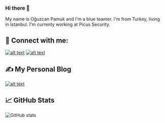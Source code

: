 ### Hi there 👋

My name is Oğuzcan Pamuk and I'm a blue teamer. I'm from Turkey, living in Istanbul. I'm currenty working at Picus Security.

## 🤝 Connect with me:

<a href="https://www.linkedin.com/in/oguzpamuk/"> ![alt text](https://img.shields.io/badge/-LinkedIn-0e76a8?style=plastic&logo=linkedIn)</a>
<a href="https://twitter.com/oguzpamuk">![alt text](https://img.shields.io/badge/-Twitter-1DA1F2?style=plastic&logo=Twitter) </a>

## ✍ My Personal Blog

<a href="https://oguzcanpamuk.medium.com/">![alt text](https://img.shields.io/badge/-Medium-000000?style=plastic&logo=Medium) </a>

## 📈 GitHub Stats 
![GitHub stats](https://github-readme-stats.vercel.app/api/top-langs?username=oguzpamuk&show_icons=true&count_private=true&theme=apprentice "GitHub Stats")


